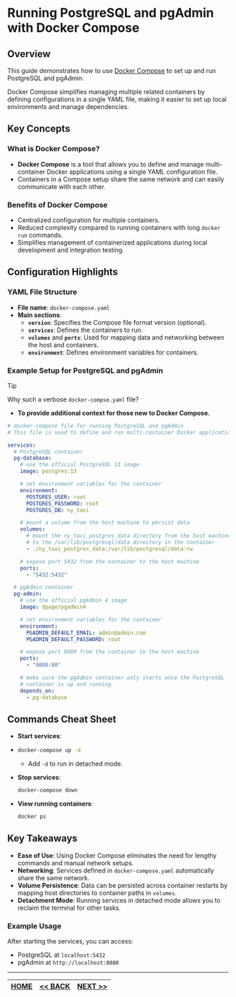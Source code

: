 # Running PostgreSQL and pgAdmin with Docker Compose

## Overview

This guide demonstrates how to use [Docker Compose](https://docs.docker.com/compose/) to set up and run PostgreSQL and pgAdmin.

Docker Compose simplifies managing multiple related containers by defining configurations in a single YAML file, making it easier to set up local environments and manage dependencies.

## Key Concepts

### What is Docker Compose?

- **Docker Compose** is a tool that allows you to define and manage multi-container Docker applications using a single YAML configuration file.
- Containers in a Compose setup share the same network and can easily communicate with each other.

### Benefits of Docker Compose

- Centralized configuration for multiple containers.
- Reduced complexity compared to running containers with long `docker run` commands.
- Simplifies management of containerized applications during local development and integration testing.

## Configuration Highlights

### YAML File Structure

- **File name**: `docker-compose.yaml`
- **Main sections**:
  - **`version`**: Specifies the Compose file format version (optional).
  - **`services`**: Defines the containers to run.
  - **`volumes`** and **`ports`**: Used for mapping data and networking between the host and containers.
  - **`environment`**: Defines environment variables for containers.

### Example Setup for PostgreSQL and pgAdmin

> [!TIP]
> Why such a verbose `docker-compse.yaml` file?
>
> - **To provide additional context for those new to Docker Compose.**

```yaml
# docker-compose file for running PostgreSQL and pgAdmin
# This file is used to define and run multi-container Docker applications

services:
  # PostgreSQL container
  pg-database:
    # use the official PostgreSQL 13 image
    image: postgres:13

    # set environment variables for the container
    environment:
      POSTGRES_USER: root
      POSTGRES_PASSWORD: root
      POSTGRES_DB: ny_taxi

    # mount a volume from the host machine to persist data
    volumes:
      # mount the ny_taxi_postgres_data directory from the host machine
      # to the /var/lib/postgresql/data directory in the container
      - ./ny_taxi_postgres_data:/var/lib/postgresql/data:rw

    # expose port 5432 from the container to the host machine
    ports:
      - "5432:5432"

  # pgAdmin container
  pg-admin:
    # use the official pgAdmin 4 image
    image: dpage/pgadmin4

    # set environment variables for the container
    environment:
      PGADMIN_DEFAULT_EMAIL: admin@admin.com
      PGADMIN_DEFAULT_PASSWORD: root

    # expose port 8080 from the container to the host machine
    ports:
      - "8080:80"

    # make sure the pgAdmin container only starts once the PostgreSQL
    # container is up and running
    depends_on:
      - pg-database
```

## Commands Cheat Sheet

- **Start services**:

- ```bash
  docker-compose up -d
  ```

  - Add `-d` to run in detached mode.

- **Stop services**:

  ```bash
  docker-compose down
  ```

- **View running containers**:

  ```bash
  docker ps
  ```

## Key Takeaways

- **Ease of Use**: Using Docker Compose eliminates the need for lengthy commands and manual network setups.
- **Networking**: Services defined in `docker-compose.yaml` automatically share the same network.
- **Volume Persistence**: Data can be persisted across container restarts by mapping host directories to container paths in `volumes`.
- **Detachment Mode**: Running services in detached mode allows you to reclaim the terminal for other tasks.

### Example Usage

After starting the services, you can access:

- PostgreSQL at `localhost:5432`
- pgAdmin at `http://localhost:8080`

---

| [HOME](../README.md) | [<< BACK](./1-2-4-notes.md) | [NEXT >>](./1-2-6-notes.md) |
| -------------------- | ---------------------------- | --------------------------- |
